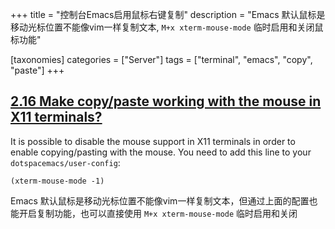 +++
title = "控制台Emacs启用鼠标右键复制"
description = "Emacs 默认鼠标是移动光标位置不能像vim一样复制文本, `M+x xterm-mouse-mode` 临时启用和关闭鼠标功能"

[taxonomies]
categories = ["Server"]
tags = ["terminal", "emacs", "copy", "paste"]
+++

## [2.16 Make copy/paste working with the mouse in X11 terminals?](http://spacemacs.org/doc/FAQ.html#make-copypaste-working-with-the-mouse-in-x11-terminals)

It is possible to disable the mouse support in X11 terminals in order to enable copying/pasting with the mouse. You need to add this line to your `dotspacemacs/user-config`:

```
(xterm-mouse-mode -1)
```

Emacs 默认鼠标是移动光标位置不能像vim一样复制文本，但通过上面的配置也能开启复制功能，也可以直接使用 `M+x xterm-mouse-mode` 临时启用和关闭
